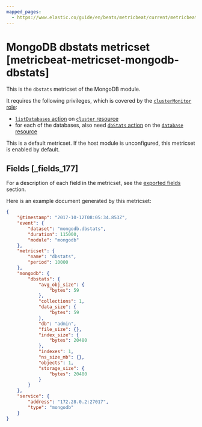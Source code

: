 ```yaml
---
mapped_pages:
  - https://www.elastic.co/guide/en/beats/metricbeat/current/metricbeat-metricset-mongodb-dbstats.html
---
```


# MongoDB dbstats metricset [metricbeat-metricset-mongodb-dbstats]

This is the `dbstats` metricset of the MongoDB module.

It requires the following privileges, which is covered by the [`clusterMonitor` role](https://docs.mongodb.com/manual/reference/built-in-roles/#clusterMonitor):

* [`listDatabases` action](https://docs.mongodb.com/manual/reference/privilege-actions/#listDatabases) on [`cluster` resource](https://docs.mongodb.com/manual/reference/resource-document/#cluster-resource)
* for each of the databases, also need [`dbStats` action](https://docs.mongodb.com/manual/reference/privilege-actions/#dbStats) on the [`database` resource](https://docs.mongodb.com/manual/reference/resource-document/#database-and-or-collection-resource)

This is a default metricset. If the host module is unconfigured, this metricset is enabled by default.

## Fields [_fields_177]

For a description of each field in the metricset, see the [exported fields](/reference/metricbeat/exported-fields-mongodb.md) section.

Here is an example document generated by this metricset:

```json
{
    "@timestamp": "2017-10-12T08:05:34.853Z",
    "event": {
        "dataset": "mongodb.dbstats",
        "duration": 115000,
        "module": "mongodb"
    },
    "metricset": {
        "name": "dbstats",
        "period": 10000
    },
    "mongodb": {
        "dbstats": {
            "avg_obj_size": {
                "bytes": 59
            },
            "collections": 1,
            "data_size": {
                "bytes": 59
            },
            "db": "admin",
            "file_size": {},
            "index_size": {
                "bytes": 20480
            },
            "indexes": 1,
            "ns_size_mb": {},
            "objects": 1,
            "storage_size": {
                "bytes": 20480
            }
        }
    },
    "service": {
        "address": "172.28.0.2:27017",
        "type": "mongodb"
    }
}
```


